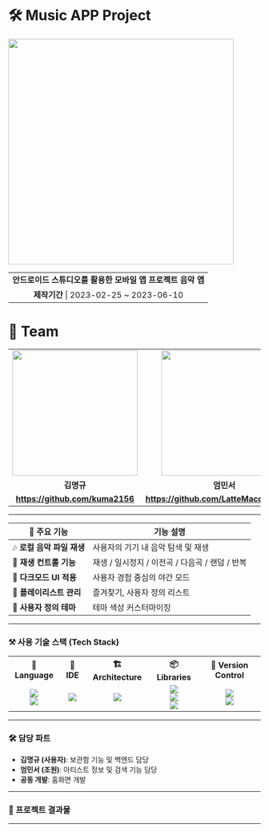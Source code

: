 
<div align="left">
    <h1>🛠 Music APP Project</h1>
    <table>
        <tr>
            <img src="https://github.com/user-attachments/assets/49f785a4-201c-4465-aec2-15f0f2494a99" width="450">
        </tr>
        <tr>
            <td align="center"><b>안드로이드 스튜디오를 활용한 모바일 앱 프로젝트 음악 앱</b></td>
        </tr>
        <tr>
            <td align="center"><b>제작기간</b> | 2023-02-25 ~ 2023-06-10 </td>
        </tr>
    </table>
</div>

<div align="left">
    <h1>👥 Team</h1>
    <table>
      <tr>
        <td align="center"><img src="https://github.com/user-attachments/assets/61049fd5-5e06-4b17-bb51-d925ea3e68dc" width="250"></td>
        <td align="center"><img src="https://github.com/user-attachments/assets/d679adca-8aee-456b-944e-3ea52fffb1a8" width="250"></td>
      </tr>
      <tr>
        <td align="center"><b>김명규</b></td>
        <td align="center"><b>엄민서</b></td>
      </tr>
      <tr>
        <td align="center"><b><a href="https://github.com/kuma2156">https://github.com/kuma2156</a></b></td>
        <td align="center"><b><a href="https://github.com/LatteMacchiato1223">https://github.com/LatteMacchiato1223</a></b></td>
      </tr>
    </table>
</div>

---
| 🎵 주요 기능              | 기능 설명                      |
|---------------------------|-------------------------------|
| 🎶 **로컬 음악 파일 재생**  | 사용자의 기기 내 음악 탐색 및 재생 |
| 🔀 **재생 컨트롤 기능**     | 재생 / 일시정지 / 이전곡 / 다음곡 / 랜덤 / 반복 |
| 🌙 **다크모드 UI 적용**     | 사용자 경험 중심의 야간 모드  |
| 📁 **플레이리스트 관리**    | 즐겨찾기, 사용자 정의 리스트   |
| 🎨 **사용자 정의 테마**     | 테마 색상 커스터마이징        |


---

### ⚒️ 사용 기술 스택 (Tech Stack)

<table align="center">
  <tr>
    <th>💬 Language</th>
    <th>🧰 IDE</th>
    <th>🏗 Architecture</th>
    <th>📦 Libraries</th>
    <th>🔧 Version Control</th>
  </tr>
  <tr>
    <td align="center">
      <img src="https://img.shields.io/badge/Kotlin-7F52FF?style=for-the-badge&logo=kotlin&logoColor=white" /><br/>
      <img src="https://img.shields.io/badge/Java-007396?style=for-the-badge&logo=java&logoColor=white" />
    </td>
    <td align="center">
      <img src="https://img.shields.io/badge/Android%20Studio-3DDC84?style=for-the-badge&logo=android-studio&logoColor=white" />
    </td>
    <td align="center">
      <img src="https://img.shields.io/badge/MVVM-FF6F61?style=for-the-badge&logo=architect&logoColor=white" />
    </td>
    <td align="center">
      <img src="https://img.shields.io/badge/ExoPlayer-689F38?style=for-the-badge&logo=google-play&logoColor=white" /><br/>
      <img src="https://img.shields.io/badge/Glide-FF9800?style=for-the-badge&logo=android&logoColor=white" /><br/>
      <img src="https://img.shields.io/badge/Material%20Components-6200EE?style=for-the-badge&logo=material-design&logoColor=white" />
    </td>
    <td align="center">
      <img src="https://img.shields.io/badge/Git-F05032?style=for-the-badge&logo=git&logoColor=white" /><br/>
      <img src="https://img.shields.io/badge/GitHub-181717?style=for-the-badge&logo=github&logoColor=white" />
    </td>
  </tr>
</table>

---
### 🛠 담당 파트

- **김명규 (사용자)**: 보관함 기능 및 백엔드 담당
- **엄민서 (조원)**: 아티스트 정보 및 검색 기능 담당
- **공동 개발**: 홈화면 개발

---

### 📸 프로젝트 결과물 


---
